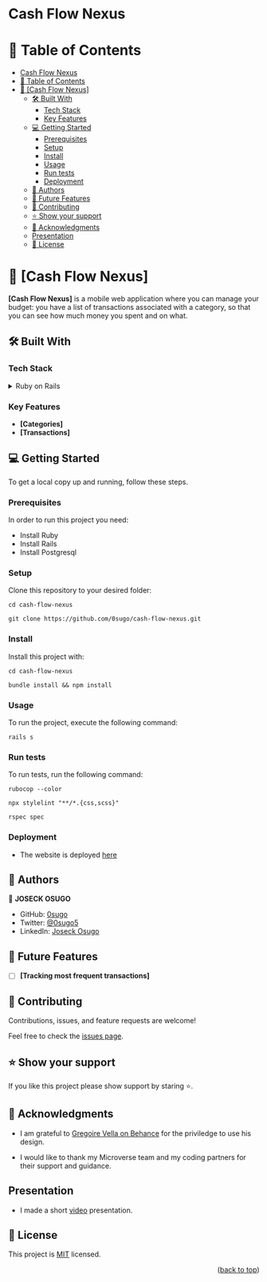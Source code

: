 # Cash Flow Nexus
<a name="readme-top"></a>

# 📗 Table of Contents

- [Cash Flow Nexus](#cash-flow-nexus)
- [📗 Table of Contents](#-table-of-contents)
- [📖 \[Cash Flow Nexus\] ](#-cash-flow-nexus-)
  - [🛠 Built With ](#-built-with-)
    - [Tech Stack ](#tech-stack-)
    - [Key Features ](#key-features-)
  - [💻 Getting Started ](#-getting-started-)
    - [Prerequisites](#prerequisites)
    - [Setup](#setup)
    - [Install](#install)
    - [Usage](#usage)
    - [Run tests](#run-tests)
    - [Deployment](#deployment)
  - [👥 Authors ](#-authors-)
  - [🔭 Future Features ](#-future-features-)
  - [🤝 Contributing ](#-contributing-)
  - [⭐️ Show your support ](#️-show-your-support-)
  - [🙏 Acknowledgments ](#-acknowledgments-)
  - [Presentation ](#presentation-)
  - [📝 License ](#-license-)

<!-- PROJECT DESCRIPTION -->

# 📖 [Cash Flow Nexus] <a name="about-project"></a>

**[Cash Flow Nexus]** is a mobile web application where you can manage your budget: you have a list of transactions associated with a category, so that you can see how much money you spent and on what.

## 🛠 Built With <a name="built-with"></a>

### Tech Stack <a name="tech-stack"></a>

<details>
  <summary>Ruby on Rails</summary>
  <ul>
    <li><a>https://rubyonrails.org/</a></li>
  </ul>
</details>

<!-- Features -->

### Key Features <a name="key-features"></a>

- **[Categories]**
- **[Transactions]**

<!-- GETTING STARTED -->

## 💻 Getting Started <a name="getting-started"></a>

To get a local copy up and running, follow these steps.

### Prerequisites

In order to run this project you need:

- Install Ruby
- Install Rails
- Install Postgresql

### Setup

Clone this repository to your desired folder:

  ```
  cd cash-flow-nexus
  ```
  ```
  git clone https://github.com/0sugo/cash-flow-nexus.git
  ```
### Install

Install this project with:

  ```
  cd cash-flow-nexus
  ```
  ```
  bundle install && npm install
  ```

### Usage

To run the project, execute the following command:

```
rails s
```

### Run tests

To run tests, run the following command:

```
rubocop --color
```
```
npx stylelint "**/*.{css,scss}"
```
```
rspec spec
```
### Deployment

  - The website is deployed [here](https://cash-flow-nexus.onrender.com)

<!-- AUTHORS -->

## 👥 Authors <a name="authors"></a>

👤 **JOSECK OSUGO**

- GitHub: [0sugo](https://github.com/0sugo)
- Twitter: [@0sugo5](https://twitter.com/osugo5)
- LinkedIn: [Joseck Osugo](https://www.linkedin.com/in/joseck-osugo/)

<!-- FUTURE FEATURES -->

## 🔭 Future Features <a name="future-features"></a>

- [ ] **[Tracking most frequent transactions]**

<!-- CONTRIBUTING -->

## 🤝 Contributing <a name="contributing"></a>

Contributions, issues, and feature requests are welcome!

Feel free to check the [issues page](https://github.com/0sugo/cash-flow-nexus/issues).


<!-- SUPPORT -->

## ⭐️ Show your support <a name="support"></a>

If you like this project please show support by staring ⭐️.

<!-- ACKNOWLEDGEMENTS -->

## 🙏 Acknowledgments <a name="acknowledgements"></a>

* I am grateful to [Gregoire Vella on Behance](https://www.behance.net/gregoirevella) for the priviledge to use his design.

* I would like to thank my Microverse team and my coding partners for their support and guidance.

## Presentation <a name="presentation"></a>

* I made a short [video](https://www.loom.com/share/2b5c5c04879f4dd29d23e85ee0b01a6b?sid=6c25fd1d-b5c4-4e94-9c6a-4474d9c883c2) presentation.


<!-- LICENSE -->
<!-- LICENSE -->
<!-- LICENSE -->
<!-- LICENSE -->
<!-- LICENSE -->
<!-- LICENSE -->
<!-- LICENSE -->
<!-- LICENSE -->
<!-- LICENSE -->
<!-- LICENSE -->

## 📝 License <a name="license"></a>

This project is [MIT](./LICENSE) licensed.

<p align="right">(<a href="#readme-top">back to top</a>)</p>
